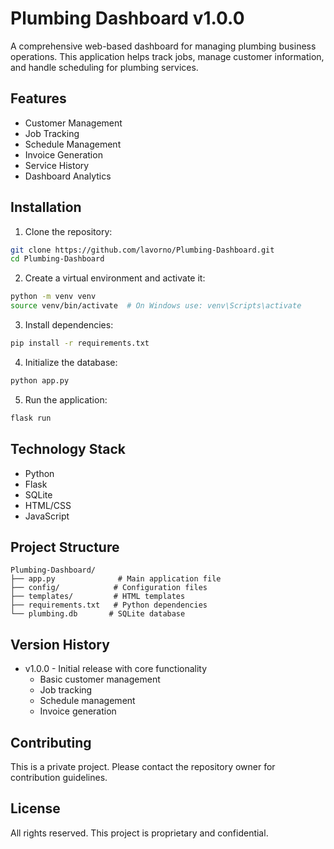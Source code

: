 # Plumbing Dashboard v1.0.0

A comprehensive web-based dashboard for managing plumbing business operations. This application helps track jobs, manage customer information, and handle scheduling for plumbing services.

## Features

- Customer Management
- Job Tracking
- Schedule Management
- Invoice Generation
- Service History
- Dashboard Analytics

## Installation

1. Clone the repository:
```bash
git clone https://github.com/lavorno/Plumbing-Dashboard.git
cd Plumbing-Dashboard
```

2. Create a virtual environment and activate it:
```bash
python -m venv venv
source venv/bin/activate  # On Windows use: venv\Scripts\activate
```

3. Install dependencies:
```bash
pip install -r requirements.txt
```

4. Initialize the database:
```bash
python app.py
```

5. Run the application:
```bash
flask run
```

## Technology Stack

- Python
- Flask
- SQLite
- HTML/CSS
- JavaScript

## Project Structure

```
Plumbing-Dashboard/
├── app.py              # Main application file
├── config/            # Configuration files
├── templates/         # HTML templates
├── requirements.txt   # Python dependencies
└── plumbing.db       # SQLite database
```

## Version History

- v1.0.0 - Initial release with core functionality
  - Basic customer management
  - Job tracking
  - Schedule management
  - Invoice generation

## Contributing

This is a private project. Please contact the repository owner for contribution guidelines.

## License

All rights reserved. This project is proprietary and confidential.